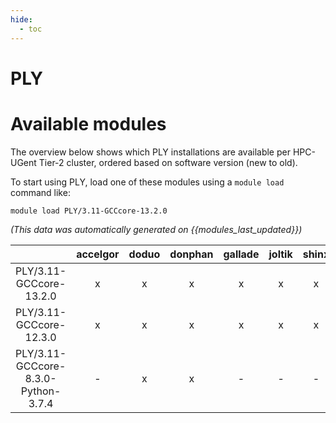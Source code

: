 ```yaml
---
hide:
  - toc
---
```


PLY
===

# Available modules


The overview below shows which PLY installations are available per HPC-UGent Tier-2 cluster, ordered based on software version (new to old).

To start using PLY, load one of these modules using a `module load` command like:

```shell
module load PLY/3.11-GCCcore-13.2.0
```

*(This data was automatically generated on {{modules_last_updated}})*  

| |accelgor|doduo|donphan|gallade|joltik|shinx|
| :---: | :---: | :---: | :---: | :---: | :---: | :---: |
|PLY/3.11-GCCcore-13.2.0|x|x|x|x|x|x|
|PLY/3.11-GCCcore-12.3.0|x|x|x|x|x|x|
|PLY/3.11-GCCcore-8.3.0-Python-3.7.4|-|x|x|-|-|-|
